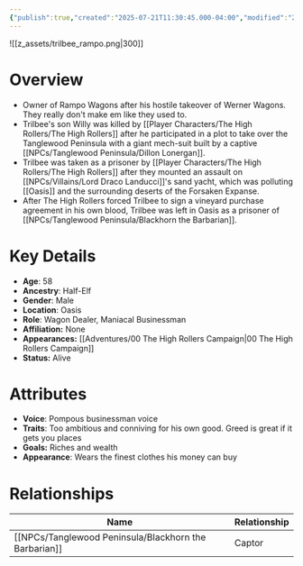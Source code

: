 ```yaml
---
{"publish":true,"created":"2025-07-21T11:30:45.000-04:00","modified":"2025-10-17T10:23:02.235-04:00","cssclasses":""}
---
```


![[z_assets/trilbee_rampo.png|300]]

# Overview
- Owner of Rampo Wagons after his hostile takeover of Werner Wagons. They really don't make em like they used to.
- Trilbee's son Willy was killed by [[Player Characters/The High Rollers/The High Rollers]] after he participated in a plot to take over the Tanglewood Peninsula with a giant mech-suit built by a captive [[NPCs/Tanglewood Peninsula/Dillon Lonergan]].
- Trilbee was taken as a prisoner by [[Player Characters/The High Rollers/The High Rollers]] after they mounted an assault on [[NPCs/Villains/Lord Draco Landucci]]'s sand yacht, which was polluting [[Oasis]] and the surrounding deserts of the Forsaken Expanse.
- After The High Rollers forced Trilbee to sign a vineyard purchase agreement in his own blood, Trilbee was left in Oasis as a prisoner of [[NPCs/Tanglewood Peninsula/Blackhorn the Barbarian]].

# Key Details
- **Age**: 58
- **Ancestry**: Half-Elf
- **Gender**: Male
- **Location**: Oasis
- **Role**: Wagon Dealer, Maniacal Businessman
- **Affiliation:** None
- **Appearances:** [[Adventures/00 The High Rollers Campaign\|00 The High Rollers Campaign]]
- **Status:** Alive

# Attributes
- **Voice**: Pompous businessman voice
- **Traits**: Too ambitious and conniving for his own good. Greed is great if it gets you places
- **Goals:** Riches and wealth
- **Appearance**: Wears the finest clothes his money can buy

# Relationships

| Name                        | Relationship |
| --------------------------- | ------------ |
| [[NPCs/Tanglewood Peninsula/Blackhorn the Barbarian]] | Captor       |
